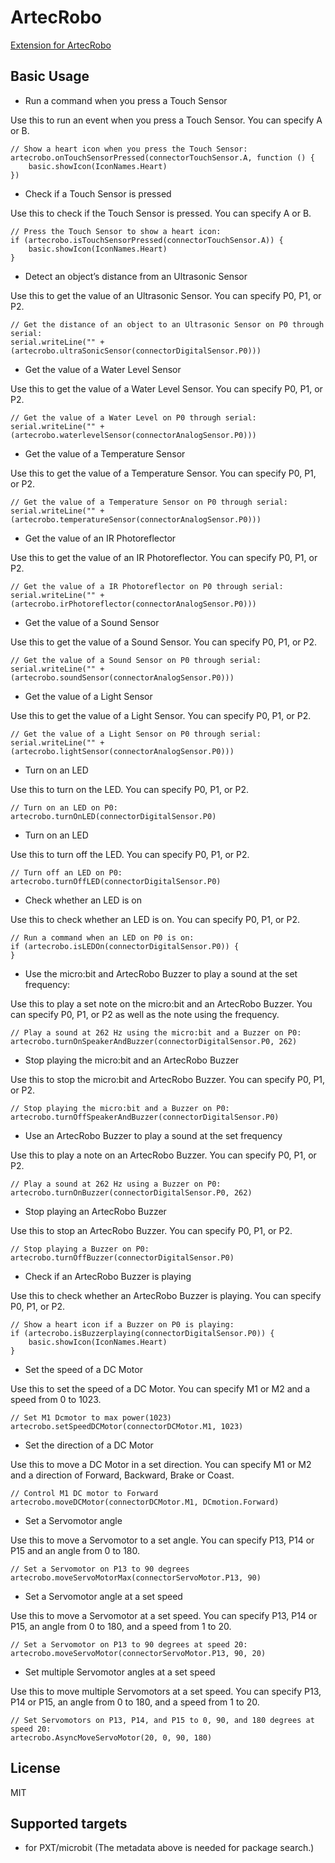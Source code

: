  
# ArtecRobo

[Extension for ArtecRobo](https://www.artec-kk.co.jp/en/images/056720.pdf#page=36)

## Basic Usage

* Run a command when you press a Touch Sensor

Use this to run an event when you press a Touch Sensor. You can specify A or B.

```blocks
// Show a heart icon when you press the Touch Sensor:
artecrobo.onTouchSensorPressed(connectorTouchSensor.A, function () {
    basic.showIcon(IconNames.Heart)
})
```

* Check if a Touch Sensor is pressed

Use this to check if the Touch Sensor is pressed. You can specify A or B.

```blocks
// Press the Touch Sensor to show a heart icon:
if (artecrobo.isTouchSensorPressed(connectorTouchSensor.A)) {
    basic.showIcon(IconNames.Heart)
}
```

* Detect an object’s distance from an Ultrasonic Sensor

Use this to get the value of an Ultrasonic Sensor. You can specify P0, P1, or P2.

```blocks
// Get the distance of an object to an Ultrasonic Sensor on P0 through serial:
serial.writeLine("" + (artecrobo.ultraSonicSensor(connectorDigitalSensor.P0)))
```

* Get the value of a Water Level Sensor

Use this to get the value of a Water Level Sensor. You can specify P0, P1, or P2.

```blocks
// Get the value of a Water Level on P0 through serial:
serial.writeLine("" + (artecrobo.waterlevelSensor(connectorAnalogSensor.P0)))
```

* Get the value of a Temperature Sensor

Use this to get the value of a Temperature Sensor. You can specify P0, P1, or P2.

```blocks
// Get the value of a Temperature Sensor on P0 through serial:
serial.writeLine("" + (artecrobo.temperatureSensor(connectorAnalogSensor.P0)))
```

* Get the value of an IR Photoreflector

Use this to get the value of an IR Photoreflector. You can specify P0, P1, or P2.

```blocks
// Get the value of a IR Photoreflector on P0 through serial:
serial.writeLine("" + (artecrobo.irPhotoreflector(connectorAnalogSensor.P0)))
```

* Get the value of a Sound Sensor

Use this to get the value of a Sound Sensor. You can specify P0, P1, or P2.

```blocks
// Get the value of a Sound Sensor on P0 through serial:
serial.writeLine("" + (artecrobo.soundSensor(connectorAnalogSensor.P0)))
```

* Get the value of a Light Sensor

Use this to get the value of a Light Sensor. You can specify P0, P1, or P2.

```blocks
// Get the value of a Light Sensor on P0 through serial:
serial.writeLine("" + (artecrobo.lightSensor(connectorAnalogSensor.P0)))
```

* Turn on an LED

Use this to turn on the LED. You can specify P0, P1, or P2.

```blocks
// Turn on an LED on P0:
artecrobo.turnOnLED(connectorDigitalSensor.P0)
```

* Turn on an LED

Use this to turn off the LED. You can specify P0, P1, or P2.

```blocks
// Turn off an LED on P0:
artecrobo.turnOffLED(connectorDigitalSensor.P0)
```

* Check whether an LED is on

Use this to check whether an LED is on. You can specify P0, P1, or P2.

```blocks
// Run a command when an LED on P0 is on:
if (artecrobo.isLEDOn(connectorDigitalSensor.P0)) {
}
```

* Use the micro:bit and ArtecRobo Buzzer to play a sound at the set frequency:

Use this to play a set note on the micro:bit and an ArtecRobo Buzzer. You can specify P0, P1, or P2 as well as the note using the frequency.

```blocks
// Play a sound at 262 Hz using the micro:bit and a Buzzer on P0:
artecrobo.turnOnSpeakerAndBuzzer(connectorDigitalSensor.P0, 262)
```

* Stop playing the micro:bit and an ArtecRobo Buzzer

Use this to stop the micro:bit and ArtecRobo Buzzer. You can specify P0, P1, or P2.

```blocks
// Stop playing the micro:bit and a Buzzer on P0:
artecrobo.turnOffSpeakerAndBuzzer(connectorDigitalSensor.P0)
```

* Use an ArtecRobo Buzzer to play a sound at the set frequency

Use this to play a note on an ArtecRobo Buzzer. You can specify P0, P1, or P2.

```blocks
// Play a sound at 262 Hz using a Buzzer on P0:
artecrobo.turnOnBuzzer(connectorDigitalSensor.P0, 262)
```

* Stop playing an ArtecRobo Buzzer

Use this to stop an ArtecRobo Buzzer. You can specify P0, P1, or P2.

```blocks
// Stop playing a Buzzer on P0:
artecrobo.turnOffBuzzer(connectorDigitalSensor.P0)
```

* Check if an ArtecRobo Buzzer is playing

Use this to check whether an ArtecRobo Buzzer is playing. You can specify P0, P1, or P2.

```blocks
// Show a heart icon if a Buzzer on P0 is playing:
if (artecrobo.isBuzzerplaying(connectorDigitalSensor.P0)) {
    basic.showIcon(IconNames.Heart)
}
```

* Set the speed of a DC Motor

Use this to set the speed of a DC Motor. You can specify M1 or M2 and a speed from 0 to 1023. 

```blocks
// Set M1 Dcmotor to max power(1023)
artecrobo.setSpeedDCMotor(connectorDCMotor.M1, 1023)
```

* Set the direction of a DC Motor

Use this to move a DC Motor in a set direction. You can specify M1 or M2 and a direction of Forward, Backward, Brake or Coast.

```blocks
// Control M1 DC motor to Forward
artecrobo.moveDCMotor(connectorDCMotor.M1, DCmotion.Forward)
```

* Set a Servomotor angle

Use this to move a Servomotor to a set angle. You can specify P13, P14 or P15 and an angle from 0 to 180.

```blocks
// Set a Servomotor on P13 to 90 degrees
artecrobo.moveServoMotorMax(connectorServoMotor.P13, 90)
```

* Set a Servomotor angle at a set speed

Use this to move a Servomotor at a set speed. You can specify P13, P14 or P15, an angle from 0 to 180, and a speed from 1 to 20.

```blocks
// Set a Servomotor on P13 to 90 degrees at speed 20:
artecrobo.moveServoMotor(connectorServoMotor.P13, 90, 20)
```

* Set multiple Servomotor angles at a set speed 

Use this to move multiple Servomotors at a set speed. You can specify P13, P14 or P15, an angle from 0 to 180, and a speed from 1 to 20.


```blocks
// Set Servomotors on P13, P14, and P15 to 0, 90, and 180 degrees at speed 20:
artecrobo.AsyncMoveServoMotor(20, 0, 90, 180)
```


## License

MIT


## Supported targets

* for PXT/microbit
(The metadata above is needed for package search.)
